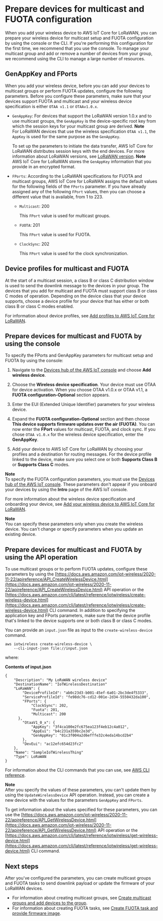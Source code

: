 # Prepare devices for multicast and FUOTA configuration<a name="connect-iot-lorawan-prepare-devices-multicast"></a>

When you add your wireless device to AWS IoT Core for LoRaWAN, you can prepare your wireless device for multicast setup and FUOTA configuration by using the console or the CLI\. If you're performing this configuration for the first time, we recommend that you use the console\. To manage your multicast group and add or remove a number of devices from your group, we recommend using the CLI to manage a large number of resources\.

## GenAppKey and FPorts<a name="connect-iot-lorawan-prepare-devices-parameters"></a>

When you add your wireless device, before you can add your devices to multicast groups or perform FUOTA updates, configure the following parameters\. Before you configure these parameters, make sure that your devices support FUOTA and multicast and your wireless device specification is either `OTAA v1.1` or `OTAAv1.0.x`\.
+ `GenAppKey`: For devices that support the LoRaWAN version 1\.0\.x and to use multicast groups, the `GenAppKey` is the device\-specific root key from which the session keys for your multicast group are derived\.
**Note**  
For LoRaWAN devices that use the wireless specification `OTAA v1.1`, the `AppKey` is used for the same purpose as the `GenAppKey`\.

  To set up the parameters to initiate the data transfer, AWS IoT Core for LoRaWAN distributes session keys with the end devices\. For more information about LoRaWAN versions, see [LoRaWAN version](connect-iot-lorawan-manage-end-devices.md#connect-iot-lorawan-lorawan-version)\.
**Note**  
AWS IoT Core for LoRaWAN stores the `GenAppKey` information that you provide in an encrypted format\.
+ `FPorts`: According to the LoRaWAN specifications for FUOTA and multicast groups, AWS IoT Core for LoRaWAN assigns the default values for the following fields of the `FPorts` parameter\. If you have already assigned any of the following `FPort` values, then you can choose a different value that is available, from 1 to 223\.
  + `Multicast`: 200

    This `FPort` value is used for multicast groups\.
  + `FUOTA`: 201

    This `FPort` value is used for FUOTA\.
  + `ClockSync`: 202

    This `FPort` value is used for the clock synchronization\.

## Device profiles for multicast and FUOTA<a name="connect-iot-lorawan-prepare-devices-profiles"></a>

At the start of a multicast session, a class B or class C distribution window is used to send the downlink message to the devices in your group\. The devices that you add for multicast and FUOTA must support class B or class C modes of operation\. Depending on the device class that your device supports, choose a device profile for your device that has either or both class B or class C modes enabled\.

For information about device profiles, see [Add profiles to AWS IoT Core for LoRaWAN](connect-iot-lorawan-define-profiles.md)\.

## Prepare devices for multicast and FUOTA by using the console<a name="connect-iot-lorawan-prepare-devices-multicast-console"></a>

To specify the FPorts and GenAppKey parameters for multicast setup and FUOTA by using the console:

1. Navigate to the [Devices hub of the AWS IoT console](https://console.aws.amazon.com/iot/home#/wireless/devices) and choose **Add wireless device**\.

1. Choose the **Wireless device specification**\. Your device must use OTAA for device activation\. When you choose OTAA v1\.0\.x or OTAA v1\.1, a **FUOTA configuration\-Optional** section appears\.

1. Enter the EUI \(Extended Unique Identifier\) parameters for your wireless device\.

1. Expand the **FUOTA configuration\-Optional** section and then choose **This device supports firmware updates over the air \(FUOTA\)**\. You can now enter the **FPort** values for multicast, FUOTA, and clock sync\. If you chose `OTAA v1.0.x` for the wireless device specification, enter the **GenAppKey**\.

1. Add your device to AWS IoT Core for LoRaWAN by choosing your profiles and a destination for routing messages\. For the device profile linked to the device, make sure you select one or both **Supports Class B** or **Supports Class C** modes\.

**Note**  
To specify the FUOTA configuration parameters, you must use the [Devices hub of the AWS IoT console](https://console.aws.amazon.com/iot/home#/wireless/devices)\. These parameters don't appear if you onboard your devices by using the **Intro** page of the AWS IoT console\.

For more information about the wireless device specification and onboarding your device, see [Add your wireless device to AWS IoT Core for LoRaWAN](connect-iot-lorawan-end-devices-add.md)\.

**Note**  
You can specify these parameters only when you create the wireless device\. You can't change or specify parameters when you update an existing device\.

## Prepare devices for multicast and FUOTA by using the API operation<a name="connect-iot-lorawan-prepare-devices-multicast-api"></a>

To use multicast groups or to perform FUOTA updates, configure these parameters by using the [https://docs.aws.amazon.com/iot-wireless/2020-11-22/apireference/API_CreateWirelessDevice.html](https://docs.aws.amazon.com/iot-wireless/2020-11-22/apireference/API_CreateWirelessDevice.html) API operation or the [https://docs.aws.amazon.com/cli/latest/reference/iotwireless/create-wireless-device.html](https://docs.aws.amazon.com/cli/latest/reference/iotwireless/create-wireless-device.html) CLI command\. In addition to specifying the application key and FPorts parameters, make sure that the device profile that's linked to the device supports one or both class B or class C modes\.

You can provide an `input.json` file as input to the `create-wireless-device` command\.

```
aws iotwireless create-wireless-device \
    --cli-input-json file://input.json
```

where:

**Contents of input\.json**

```
{
    "Description": "My LoRaWAN wireless device"
    "DestinationName": "IoTWirelessDestination"
    "LoRaWAN": {
        "DeviceProfileId": "ab0c23d3-b001-45ef-6a01-2bc3de4f5333",
        "ServiceProfileId": "fe98dc76-cd12-001e-2d34-5550432da100",
        "FPorts": { 
            "ClockSync": 202,
            "Fuota": 201,
            "Multicast": 200
      },
        "OtaaV1_0_x": {
            "AppKey": "3f4ca100e2fc675ea123f4eb12c4a012",
            "AppEui": "b4c231a359bc2e3d",
            "GenAppKey": "01c3f004a2d6efffe32c4eda14bcd2b4"
        },
        "DevEui": "ac12efc654d23fc2"
    },
    "Name": "SampleIoTWirelessThing"
    "Type": LoRaWAN
}
```

For information about the CLI commands that you can use, see [AWS CLI reference](https://docs.aws.amazon.com/cli/latest/reference/iotwireless/index.html)\. 

**Note**  
After you specify the values of these parameters, you can't update them by using the `UpdateWirelessDevice` API operation\. Instead, you can create a new device with the values for the parameters `GenAppKey` and `FPorts`\.

To get information about the values specified for these parameters, you can use the [https://docs.aws.amazon.com/iot-wireless/2020-11-22/apireference/API_GetWirelessDevice.html](https://docs.aws.amazon.com/iot-wireless/2020-11-22/apireference/API_GetWirelessDevice.html) API operation or the [https://docs.aws.amazon.com/cli/latest/reference/iotwireless/get-wireless-device.html](https://docs.aws.amazon.com/cli/latest/reference/iotwireless/get-wireless-device.html) CLI command\.

## Next steps<a name="connect-iot-lorawan-prepare-devices-next"></a>

After you've configured the parameters, you can create multicast groups and FUOTA tasks to send downlink payload or update the firmware of your LoRaWAN devices\.
+ For information about creating multicast groups, see [Create multicast groups and add devices to the group](connect-iot-lorawan-create-multicast-groups.md)\.
+ For information about creating FUOTA tasks, see [Create FUOTA task and provide firmware image](connect-iot-lorawan-fuota-create-task.md)\.